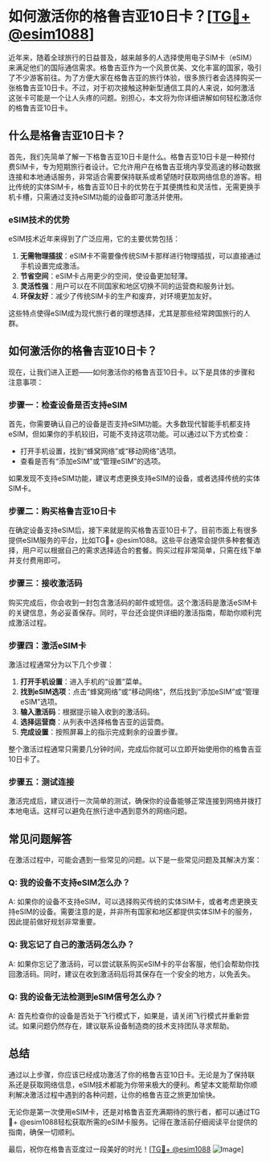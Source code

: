 # 如何激活你的格鲁吉亚10日卡？[[TG💪+ @esim1088](https://t.me/s/esim1088)]

近年来，随着全球旅行的日益普及，越来越多的人选择使用电子SIM卡（eSIM）来满足他们的国际通信需求。格鲁吉亚作为一个风景优美、文化丰富的国家，吸引了不少游客前往。为了方便大家在格鲁吉亚的旅行体验，很多旅行者会选择购买一张格鲁吉亚10日卡。不过，对于初次接触这种新型通信工具的人来说，如何激活这张卡可能是一个让人头疼的问题。别担心，本文将为你详细讲解如何轻松激活你的格鲁吉亚10日卡。

## 什么是格鲁吉亚10日卡？

首先，我们先简单了解一下格鲁吉亚10日卡是什么。格鲁吉亚10日卡是一种预付费SIM卡，专为短期旅行者设计。它允许用户在格鲁吉亚境内享受高速的移动数据连接和本地通话服务，非常适合需要保持联系或希望随时获取网络信息的游客。相比传统的实体SIM卡，格鲁吉亚10日卡的优势在于其便携性和灵活性，无需更换手机卡槽，只需通过支持eSIM功能的设备即可激活并使用。

### eSIM技术的优势

eSIM技术近年来得到了广泛应用，它的主要优势包括：

1. **无需物理插拔**：eSIM卡不需要像传统SIM卡那样进行物理插拔，可以直接通过手机设置完成激活。
2. **节省空间**：eSIM卡占用更少的空间，使设备更加轻薄。
3. **灵活性强**：用户可以在不同国家和地区切换不同的运营商和服务计划。
4. **环保友好**：减少了传统SIM卡的生产和废弃，对环境更加友好。

这些特点使得eSIM成为现代旅行者的理想选择，尤其是那些经常跨国旅行的人群。

## 如何激活你的格鲁吉亚10日卡？

现在，让我们进入正题——如何激活你的格鲁吉亚10日卡。以下是具体的步骤和注意事项：

### 步骤一：检查设备是否支持eSIM

首先，你需要确认自己的设备是否支持eSIM功能。大多数现代智能手机都支持eSIM，但如果你的手机较旧，可能不支持这项功能。可以通过以下方式检查：

- 打开手机设置，找到“蜂窝网络”或“移动网络”选项。
- 查看是否有“添加eSIM”或“管理eSIM”的选项。

如果发现不支持eSIM功能，建议考虑更换支持eSIM的设备，或者选择传统的实体SIM卡。

### 步骤二：购买格鲁吉亚10日卡

在确定设备支持eSIM后，接下来就是购买格鲁吉亚10日卡了。目前市面上有很多提供eSIM服务的平台，比如TG💪+ @esim1088。这些平台通常会提供多种套餐选择，用户可以根据自己的需求选择适合的套餐。购买过程非常简单，只需在线下单并支付费用即可。

### 步骤三：接收激活码

购买完成后，你会收到一封包含激活码的邮件或短信。这个激活码是激活eSIM卡的关键信息，务必妥善保存。同时，平台还会提供详细的激活指南，帮助你顺利完成激活过程。

### 步骤四：激活eSIM卡

激活过程通常分为以下几个步骤：

1. **打开手机设置**：进入手机的“设置”菜单。
2. **找到eSIM选项**：点击“蜂窝网络”或“移动网络”，然后找到“添加eSIM”或“管理eSIM”选项。
3. **输入激活码**：根据提示输入收到的激活码。
4. **选择运营商**：从列表中选择格鲁吉亚的运营商。
5. **完成设置**：按照屏幕上的指示完成剩余的设置步骤。

整个激活过程通常只需要几分钟时间，完成后你就可以立即开始使用你的格鲁吉亚10日卡了。

### 步骤五：测试连接

激活完成后，建议进行一次简单的测试，确保你的设备能够正常连接到网络并拨打本地电话。这样可以避免在旅行途中遇到意外的网络问题。

## 常见问题解答

在激活过程中，可能会遇到一些常见的问题。以下是一些常见问题及其解决方案：

### Q: 我的设备不支持eSIM怎么办？

A: 如果你的设备不支持eSIM，可以选择购买传统的实体SIM卡，或者考虑更换支持eSIM的设备。需要注意的是，并非所有国家和地区都提供实体SIM卡的服务，因此提前做好规划非常重要。

### Q: 我忘记了自己的激活码怎么办？

A: 如果你忘记了激活码，可以尝试联系购买eSIM卡的平台客服，他们会帮助你找回激活码。同时，建议在收到激活码后将其保存在一个安全的地方，以免丢失。

### Q: 我的设备无法检测到eSIM信号怎么办？

A: 首先检查你的设备是否处于飞行模式下，如果是，请关闭飞行模式并重新尝试。如果问题仍然存在，建议联系设备制造商的技术支持团队寻求帮助。

## 总结

通过以上步骤，你应该已经成功激活了你的格鲁吉亚10日卡。无论是为了保持联系还是获取网络信息，eSIM技术都能为你带来极大的便利。希望本文能帮助你顺利解决激活过程中遇到的各种问题，让你的格鲁吉亚之旅更加愉快。

无论你是第一次使用eSIM卡，还是对格鲁吉亚充满期待的旅行者，都可以通过TG💪+ @esim1088轻松获取所需的eSIM卡服务。记得在激活前仔细阅读平台提供的指南，确保一切顺利。

最后，祝你在格鲁吉亚度过一段美好的时光！[[TG💪+ @esim1088](https://t.me/s/esim1088) ![Image](https://i.postimg.cc/4NQfJmqS/Snipaste-2025-05-13-00-14-12.png)]